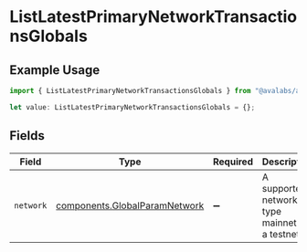 # ListLatestPrimaryNetworkTransactionsGlobals

## Example Usage

```typescript
import { ListLatestPrimaryNetworkTransactionsGlobals } from "@avalabs/avacloud-sdk/models/operations";

let value: ListLatestPrimaryNetworkTransactionsGlobals = {};
```

## Fields

| Field                                                                          | Type                                                                           | Required                                                                       | Description                                                                    | Example                                                                        |
| ------------------------------------------------------------------------------ | ------------------------------------------------------------------------------ | ------------------------------------------------------------------------------ | ------------------------------------------------------------------------------ | ------------------------------------------------------------------------------ |
| `network`                                                                      | [components.GlobalParamNetwork](../../models/components/globalparamnetwork.md) | :heavy_minus_sign:                                                             | A supported network type mainnet or a testnet.                                 | mainnet                                                                        |